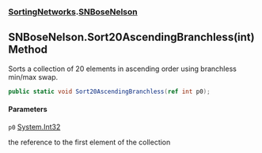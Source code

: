 ### [SortingNetworks](SortingNetworks.md 'SortingNetworks').[SNBoseNelson](SortingNetworks.SNBoseNelson.md 'SortingNetworks.SNBoseNelson')

## SNBoseNelson.Sort20AscendingBranchless(int) Method

Sorts a collection of 20 elements in ascending order using branchless min/max swap.

```csharp
public static void Sort20AscendingBranchless(ref int p0);
```
#### Parameters

<a name='SortingNetworks.SNBoseNelson.Sort20AscendingBranchless(int).p0'></a>

`p0` [System.Int32](https://docs.microsoft.com/en-us/dotnet/api/System.Int32 'System.Int32')

the reference to the first element of the collection